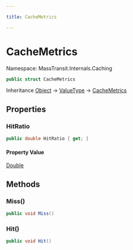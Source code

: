 ```yaml
---

title: CacheMetrics

---
```


# CacheMetrics

Namespace: MassTransit.Internals.Caching

```csharp
public struct CacheMetrics
```

Inheritance [Object](https://learn.microsoft.com/en-us/dotnet/api/system.object) → [ValueType](https://learn.microsoft.com/en-us/dotnet/api/system.valuetype) → [CacheMetrics](../masstransit-internals-caching/cachemetrics)

## Properties

### **HitRatio**

```csharp
public double HitRatio { get; }
```

#### Property Value

[Double](https://learn.microsoft.com/en-us/dotnet/api/system.double)<br/>

## Methods

### **Miss()**

```csharp
public void Miss()
```

### **Hit()**

```csharp
public void Hit()
```
